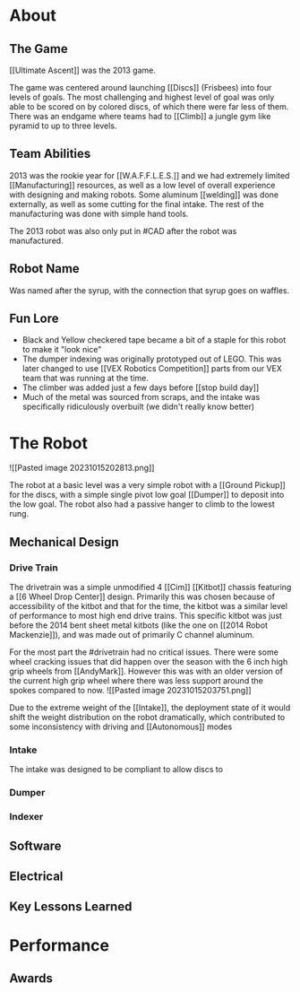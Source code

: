 # About

## The Game

[[Ultimate Ascent]] was the 2013 game.

The game was centered around launching [[Discs]] (Frisbees) into four levels of goals. The most challenging and highest level of goal was only able to be scored on by colored discs, of which there were far less of them. There was an endgame where teams had to [[Climb]] a jungle gym like pyramid to up to three levels. 

## Team Abilities

2013 was the rookie year for [[W.A.F.F.L.E.S.]] and we had extremely limited [[Manufacturing]] resources, as well as a low level of overall experience with designing and making robots. Some aluminum [[welding]] was done externally, as well as some cutting for the final intake. The rest of the manufacturing was done with simple hand tools.

The 2013 robot was also only put in #CAD after the robot was manufactured.

## Robot Name

Was named after the syrup, with the connection that syrup goes on waffles.

## Fun Lore

- Black and Yellow checkered tape became a bit of a staple for this robot to make it "look nice"
- The dumper indexing was originally prototyped out of LEGO. This was later changed to use [[VEX Robotics Competition]] parts from our VEX team that was running at the time.
- The climber was added just a few days before [[stop build day]]
- Much of the metal was sourced from scraps, and the intake was specifically ridiculously overbuilt (we didn't really know better)

# The Robot

![[Pasted image 20231015202813.png]]

The robot at a basic level was a very simple robot with a [[Ground Pickup]] for the discs, with a simple single pivot low goal [[Dumper]] to deposit into the low goal. The robot also had a passive hanger to climb to the lowest rung.

## Mechanical Design

### Drive Train

The drivetrain was a simple unmodified 4 [[Cim]] [[Kitbot]] chassis featuring a [[6 Wheel Drop Center]] design. Primarily this was chosen because of accessibility of the kitbot and that for the time, the kitbot was a similar level of performance to most high end drive trains. This specific kitbot was just before the 2014 bent sheet metal kitbots (like the one on [[2014 Robot Mackenzie]]), and was made out of primarily C channel aluminum. 

For the most part the #drivetrain had no critical issues. There were some wheel cracking issues that did happen over the season with the 6 inch high grip wheels from [[AndyMark]]. However this was with an older version of the current high grip wheel where there was less support around the spokes compared to now.
![[Pasted image 20231015203751.png]]

Due to the extreme weight of the [[Intake]], the deployment state of it would shift the weight distribution on the robot dramatically, which contributed to some inconsistency with driving and [[Autonomous]] modes
### Intake

The intake was designed to be compliant to allow discs to 

### Dumper

### Indexer

## Software

## Electrical

## Key Lessons Learned

# Performance

## Awards
